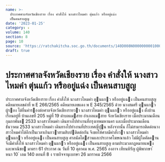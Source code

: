 ```yaml
---
name: >-
  ประกาศศาลจังหวัดเชียงราย เรื่อง คำสั่งให้ นางสาวไหมคำ ตุ่นแก้ว หรืออยู่แฉ่ง
  เป็นคนสาบสูญ
date: '2023-01-25'
category: ง
volume: 140
section: 8
page: 10
source: 'https://ratchakitcha.soc.go.th/documents/140D008N0000000001000.pdf'
draft: true
---
```


# ประกาศศาลจังหวัดเชียงราย เรื่อง คำสั่งให้ นางสาวไหมคำ ตุ่นแก้ว หรืออยู่แฉ่ง เป็นคนสาบสูญ

ประกาศศาลจังหวัดเชียงราย เรื่อง คําสั่งให้ นางสาวไหมคํา ตุนแกว หรืออยู่แฉง เป็นคนสาบสูญ คดีหมายเลขดําที่ พ E 266/2565 คดีหมายเลขแดง พ E 345/2565 ด้วย นางสมศรี ตุนแกว ผู้รอง ได้ยื่นคํารองต่อศาลจังหวัดเชียงรายวา นางสาวไหมคํา ตุนแกว หรืออยู่แฉง ตั้งบ้านเรือนอยู่ที่ บ้านเลขที่ 205 หมู่ที่ 19 ตําบลแมสาย อําเภอแมสาย จังหวัดเชียงราย เมื่อประมาณเดือนกุมภาพันธ 2533 นางสาวไหมคํา เดินทางไปทํางานที่กรุงเทพมหานคร และเมื่อประมาณเดือนธันวาคม 2533 นางสาวไหมคํา เดินทางไปทํางานที่ประเทศญี่ปุน หลังจากนั้น ก็ไม่สามารถติดต่อนางสาวไหมคําได้อีกเป็นเวลาเกินกวาสามสิบปติดต่อกัน จึงขอให้ศาลมีคําสั่งวา นางสาวไหมคํา ตุนแกว หรืออยู่แฉง เป็นคนสาบสูญ ศาลนัดไตสวนและประกาศโฆษณาแล้ว ไม่มีผู้ใดคัดคาน จึงมีคําสั่งให้ นางสาวไหมคํา ตุนแกว หรืออยู่แฉง เป็นคนสาบสูญ ตามประมวลกฎหมายแพงและพาณิชย มาตรา 61 ประกาศ ณ วันที่ 10 ตุลาคม พ.ศ. 2565 องอาจ เทียนหิรัญ ผู้พิพากษา ้ หนา 10 ่ เลม 140 ตอนที่ 8 ง ราชกิจจานุเบกษา 26 มกราคม 2566
